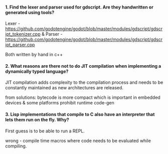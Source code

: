 #### 1. Find the lexer and parser used for gdscript. Are they handwritten or generated using tools?
Lexer - https://github.com/godotengine/godot/blob/master/modules/gdscript/gdscript_tokenizer.cpp &
Parser - https://github.com/godotengine/godot/blob/master/modules/gdscript/gdscript_parser.cpp

Both written by hand in c++


#### 2. What reasons are there not to do JIT compilation when implementing a dynamically typed language?
JIT compilation adds complexity to the compilation process and needs to be constantly maintained as new architectures are released.

from solutions: bytecode is more compact which is important in embedded devices & some platforms prohibit runtime code-gen

#### 3. Lisp implementations that compile to C also have an interpreter that lets them run on the fly. Why?
First guess is to be able to run a REPL. 

wrong - compile time macros where code needs to be evaluated while compiling.

